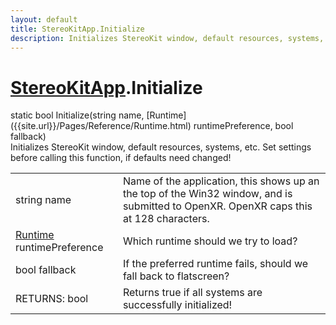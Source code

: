 ```yaml
---
layout: default
title: StereoKitApp.Initialize
description: Initializes StereoKit window, default resources, systems, etc. Set settings before calling this function, if defaults need changed!
---
```

# [StereoKitApp]({{site.url}}/Pages/Reference/StereoKitApp.html).Initialize
<div class='signature' markdown='1'>
static bool Initialize(string name, [Runtime]({{site.url}}/Pages/Reference/Runtime.html) runtimePreference, bool fallback)
</div>
Initializes StereoKit window, default resources, systems, etc. Set settings before calling this function, if defaults need changed!

|  |  |
|--|--|
|string name|Name of the application, this shows up an the top of the Win32 window, and is submitted to OpenXR. OpenXR caps this at 128 characters.|
|[Runtime]({{site.url}}/Pages/Reference/Runtime.html) runtimePreference|Which runtime should we try to load?|
|bool fallback|If the preferred runtime fails, should we fall back to flatscreen?|
|RETURNS: bool|Returns true if all systems are successfully initialized!|



